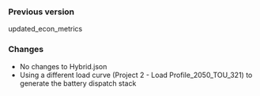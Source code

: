 ### Previous version
updated_econ_metrics

### Changes
- No changes to Hybrid.json
- Using a different load curve (Project 2 - Load Profile_2050_TOU_321) to generate the battery dispatch stack

